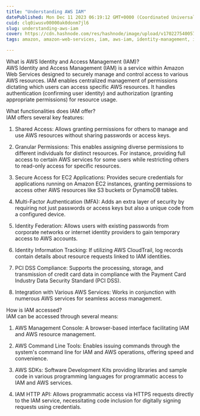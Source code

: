 ```yaml
---
title: "Understanding AWS IAM"
datePublished: Mon Dec 11 2023 06:19:12 GMT+0000 (Coordinated Universal Time)
cuid: clq0iwusv00000ak0donm7jl6
slug: understanding-aws-iam
cover: https://cdn.hashnode.com/res/hashnode/image/upload/v1702275400575/09ccb0cd-d271-4e57-b503-0920b8b9871e.png
tags: amazon, amazon-web-services, iam, aws-iam, identity-management, iam-identities, iam-role-in-aws

---
```


What is AWS Identity and Access Management (IAM)?  
AWS Identity and Access Management (IAM) is a service within Amazon Web Services designed to securely manage and control access to various AWS resources. IAM enables centralized management of permissions dictating which users can access specific AWS resources. It handles authentication (confirming user identity) and authorization (granting appropriate permissions) for resource usage.

What functionalities does IAM offer?  
IAM offers several key features:

1. Shared Access: Allows granting permissions for others to manage and use AWS resources without sharing passwords or access keys.
    
2. Granular Permissions: This enables assigning diverse permissions to different individuals for distinct resources. For instance, providing full access to certain AWS services for some users while restricting others to read-only access for specific resources.
    
3. Secure Access for EC2 Applications: Provides secure credentials for applications running on Amazon EC2 instances, granting permissions to access other AWS resources like S3 buckets or DynamoDB tables.
    
4. Multi-Factor Authentication (MFA): Adds an extra layer of security by requiring not just passwords or access keys but also a unique code from a configured device.
    
5. Identity Federation: Allows users with existing passwords from corporate networks or internet identity providers to gain temporary access to AWS accounts.
    
6. Identity Information Tracking: If utilizing AWS CloudTrail, log records contain details about resource requests linked to IAM identities.
    
7. PCI DSS Compliance: Supports the processing, storage, and transmission of credit card data in compliance with the Payment Card Industry Data Security Standard (PCI DSS).
    
8. Integration with Various AWS Services: Works in conjunction with numerous AWS services for seamless access management.
    

How is IAM accessed?  
IAM can be accessed through several means:

1. AWS Management Console: A browser-based interface facilitating IAM and AWS resource management.
    
2. AWS Command Line Tools: Enables issuing commands through the system's command line for IAM and AWS operations, offering speed and convenience.
    
3. AWS SDKs: Software Development Kits providing libraries and sample code in various programming languages for programmatic access to IAM and AWS services.
    
4. IAM HTTP API: Allows programmatic access via HTTPS requests directly to the IAM service, necessitating code inclusion for digitally signing requests using credentials.